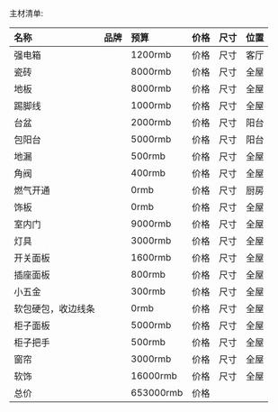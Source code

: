 主材清单:

| 名称           | 品牌            | 预算           | 价格             | 尺寸           | 位置          |
| :------------ | :------------   | :------------ | :------------  | :------------ | :------------ |
| 强电箱         |                 | 1200rmb        | 价格            | 尺寸           | 客厅          |
| 瓷砖           |                 | 8000rmb       | 价格            | 尺寸           | 全屋          |
| 地板           |                 | 8000rmb       | 价格            | 尺寸           | 全屋          |
| 踢脚线         |                 |  1000rmb        | 价格            | 尺寸           | 全屋          |
| 台盆           |                 |   2000rmb       | 价格            | 尺寸           | 阳台          |
| 包阳台         |                 |    5000rmb      | 价格            | 尺寸           | 阳台          |
| 地漏           |                 |    500rmb      | 价格            | 尺寸           | 全屋          |
| 角阀           |                 |    400rmb      | 价格            | 尺寸           | 全屋          |
| 燃气开通        |                 |    0rmb        | 价格            | 尺寸           | 厨房          |
| 饰板           |                 |    0rmb        | 价格            | 尺寸           | 全屋          |
| 室内门         |                 |    9000rmb     | 价格            | 尺寸           | 全屋          |
| 灯具           |                 |    3000rmb     | 价格            | 尺寸           | 全屋          |
| 开关面板        |                 |    1600rmb      | 价格            | 尺寸           | 全屋          |
| 插座面板        |                 |    800rmb      | 价格            | 尺寸           | 全屋          |
| 小五金          |                 |    300rmb      | 价格            | 尺寸           | 全屋          |
| 软包硬包，收边线条|                 |    0rmb        | 价格            | 尺寸           | 全屋          |
| 柜子面板       |                 |    5000rmb      | 价格            | 尺寸           | 全屋          |
| 柜子把手       |                 |    500rmb      | 价格            | 尺寸           | 全屋          |
| 窗帘           |                 |    3000rmb      | 价格            | 尺寸           | 全屋          |
| 软饰           |                 |    16000rmb      | 价格            | 尺寸           | 全屋          |
| 总价           |                 |    653000rmb     | 价格            |            |           |
